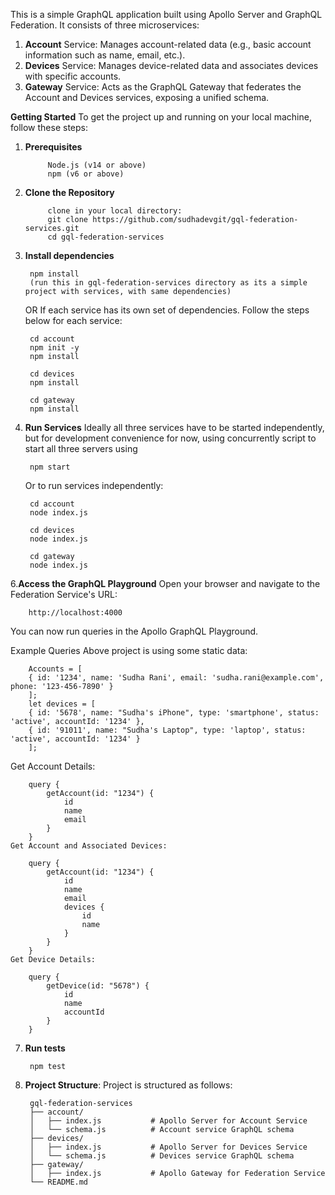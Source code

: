 This is a simple GraphQL application built using Apollo Server and GraphQL Federation. It consists of three microservices:

1. **Account** Service: Manages account-related data (e.g., basic account information such as name, email, etc.).
2. **Devices** Service: Manages device-related data and associates devices with specific accounts.
3. **Gateway** Service: Acts as the GraphQL Gateway that federates the Account and Devices services, exposing a unified schema.
   

**Getting Started**
    To get the project up and running on your local machine, follow these steps:

1. **Prerequisites**

            Node.js (v14 or above)
            npm (v6 or above)

2. **Clone the Repository**

            clone in your local directory:
            git clone https://github.com/sudhadevgit/gql-federation-services.git
            cd gql-federation-services

4. **Install dependencies**
        
        npm install 
        (run this in gql-federation-services directory as its a simple project with services, with same dependencies)

    OR If each service has its own set of dependencies. Follow the steps below for each service:

        cd account
        npm init -y
        npm install

        cd devices
        npm install

        cd gateway
        npm install

5. **Run Services**
    Ideally all three services have to be started independently, but for development convenience for now, using concurrently script to start all three servers using

        npm start 

   Or to run services independently:

        cd account
        node index.js

        cd devices
        node index.js

        cd gateway
        node index.js

6.**Access the GraphQL Playground**
   Open your browser and navigate to the Federation Service's URL:

        http://localhost:4000

  You can now run queries in the Apollo GraphQL Playground.

Example Queries
    Above project is using some static data:

        Accounts = [
        { id: '1234', name: 'Sudha Rani', email: 'sudha.rani@example.com', phone: '123-456-7890' }
        ];
        let devices = [
        { id: '5678', name: "Sudha's iPhone", type: 'smartphone', status: 'active', accountId: '1234' },
        { id: '91011', name: "Sudha's Laptop", type: 'laptop', status: 'active', accountId: '1234' }
        ];

Get Account Details:

        query {
            getAccount(id: "1234") {
                id
                name
                email
            }
        }
    Get Account and Associated Devices:

        query {
            getAccount(id: "1234") {
                id
                name
                email
                devices {
                    id
                    name
                }
            }
        }
    Get Device Details:

        query {
            getDevice(id: "5678") {
                id
                name
                accountId
            }
        }

7. **Run tests**
    
        npm test 

8. **Project Structure**:   Project is structured as follows:

        gql-federation-services
        ├── account/
        │   ├── index.js           # Apollo Server for Account Service
        │   └── schema.js          # Account service GraphQL schema
        ├── devices/
        │   ├── index.js           # Apollo Server for Devices Service
        │   └── schema.js          # Devices service GraphQL schema
        ├── gateway/
        │   ├── index.js           # Apollo Gateway for Federation Service
        └── README.md
   
